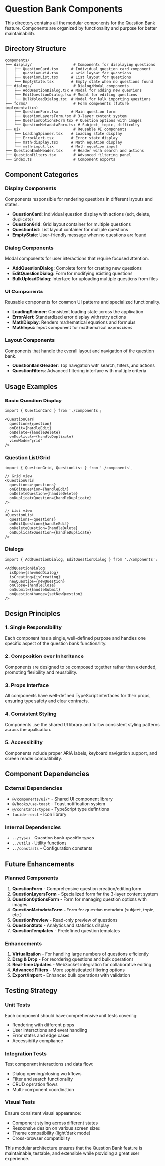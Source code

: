 # Question Bank Components

This directory contains all the modular components for the Question Bank feature. Components are organized by functionality and purpose for better maintainability.

## Directory Structure

```
components/
├── display/                   # Components for displaying questions
│   ├── QuestionCard.tsx      # Individual question card component
│   ├── QuestionGrid.tsx      # Grid layout for questions
│   ├── QuestionList.tsx      # List layout for questions
│   └── EmptyState.tsx        # Empty state when no questions found
├── dialogs/                   # Dialog/Modal components
│   ├── AddQuestionDialog.tsx # Modal for adding new questions
│   ├── EditQuestionDialog.tsx # Modal for editing questions
│   └── BulkUploadDialog.tsx  # Modal for bulk importing questions
├── forms/                     # Form components (future implementation)
│   ├── QuestionForm.tsx      # Main question form
│   ├── QuestionLayersForm.tsx # 3-layer content system
│   ├── QuestionOptionsForm.tsx # Question options with images
│   └── QuestionMetadataForm.tsx # Subject, topic, difficulty
├── ui/                        # Reusable UI components
│   ├── LoadingSpinner.tsx    # Loading state display
│   ├── ErrorAlert.tsx        # Error state display
│   ├── math-display.tsx      # Math equation display
│   └── math-input.tsx        # Math equation input
├── QuestionBankHeader.tsx     # Header with search and actions
├── QuestionFilters.tsx        # Advanced filtering panel
└── index.ts                   # Component exports
```

## Component Categories

### Display Components
Components responsible for rendering questions in different layouts and states.

- **QuestionCard**: Individual question display with actions (edit, delete, duplicate)
- **QuestionGrid**: Grid layout container for multiple questions
- **QuestionList**: List layout container for multiple questions
- **EmptyState**: User-friendly message when no questions are found

### Dialog Components
Modal components for user interactions that require focused attention.

- **AddQuestionDialog**: Complete form for creating new questions
- **EditQuestionDialog**: Form for modifying existing questions
- **BulkUploadDialog**: Interface for uploading multiple questions from files

### UI Components
Reusable components for common UI patterns and specialized functionality.

- **LoadingSpinner**: Consistent loading state across the application
- **ErrorAlert**: Standardized error display with retry actions
- **MathDisplay**: Renders mathematical equations and formulas
- **MathInput**: Input component for mathematical expressions

### Layout Components
Components that handle the overall layout and navigation of the question bank.

- **QuestionBankHeader**: Top navigation with search, filters, and actions
- **QuestionFilters**: Advanced filtering interface with multiple criteria

## Usage Examples

### Basic Question Display
```tsx
import { QuestionCard } from './components';

<QuestionCard
  question={question}
  onEdit={handleEdit}
  onDelete={handleDelete}
  onDuplicate={handleDuplicate}
  viewMode="grid"
/>
```

### Question List/Grid
```tsx
import { QuestionGrid, QuestionList } from './components';

// Grid view
<QuestionGrid
  questions={questions}
  onEditQuestion={handleEdit}
  onDeleteQuestion={handleDelete}
  onDuplicateQuestion={handleDuplicate}
/>

// List view
<QuestionList
  questions={questions}
  onEditQuestion={handleEdit}
  onDeleteQuestion={handleDelete}
  onDuplicateQuestion={handleDuplicate}
/>
```

### Dialogs
```tsx
import { AddQuestionDialog, EditQuestionDialog } from './components';

<AddQuestionDialog
  isOpen={showAddDialog}
  isCreating={isCreating}
  newQuestion={newQuestion}
  onClose={handleClose}
  onSubmit={handleSubmit}
  onQuestionChange={setNewQuestion}
/>
```

## Design Principles

### 1. Single Responsibility
Each component has a single, well-defined purpose and handles one specific aspect of the question bank functionality.

### 2. Composition over Inheritance
Components are designed to be composed together rather than extended, promoting flexibility and reusability.

### 3. Props Interface
All components have well-defined TypeScript interfaces for their props, ensuring type safety and clear contracts.

### 4. Consistent Styling
Components use the shared UI library and follow consistent styling patterns across the application.

### 5. Accessibility
Components include proper ARIA labels, keyboard navigation support, and screen reader compatibility.

## Component Dependencies

### External Dependencies
- `@/components/ui/*` - Shared UI component library
- `@/hooks/use-toast` - Toast notification system
- `@/constants/types` - TypeScript type definitions
- `lucide-react` - Icon library

### Internal Dependencies
- `../types` - Question bank specific types
- `../utils` - Utility functions
- `../constants` - Configuration constants

## Future Enhancements

### Planned Components
1. **QuestionForm** - Comprehensive question creation/editing form
2. **QuestionLayersForm** - Specialized form for the 3-layer content system
3. **QuestionOptionsForm** - Form for managing question options with images
4. **QuestionMetadataForm** - Form for question metadata (subject, topic, etc.)
5. **QuestionPreview** - Read-only preview of questions
6. **QuestionStats** - Analytics and statistics display
7. **QuestionTemplates** - Predefined question templates

### Enhancements
1. **Virtualization** - For handling large numbers of questions efficiently
2. **Drag & Drop** - For reordering questions and bulk operations
3. **Real-time Updates** - WebSocket integration for collaborative editing
4. **Advanced Filters** - More sophisticated filtering options
5. **Export/Import** - Enhanced bulk operations with validation

## Testing Strategy

### Unit Tests
Each component should have comprehensive unit tests covering:
- Rendering with different props
- User interactions and event handling
- Error states and edge cases
- Accessibility compliance

### Integration Tests
Test component interactions and data flow:
- Dialog opening/closing workflows
- Filter and search functionality
- CRUD operation flows
- Multi-component coordination

### Visual Tests
Ensure consistent visual appearance:
- Component styling across different states
- Responsive design on various screen sizes
- Theme compatibility (light/dark mode)
- Cross-browser compatibility

This modular architecture ensures that the Question Bank feature is maintainable, testable, and extensible while providing a great user experience.
